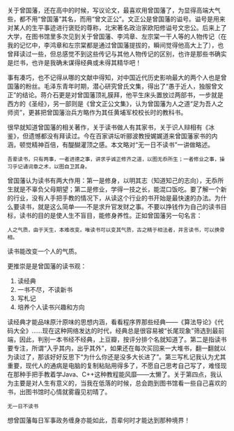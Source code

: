 <!---title:百家讲坛《曾国藩家训》——无一日不读书-->
<!---keywords:FPGA-->
<!---date:2014-09-06-->

关于曾国藩，还在高中的时候，写议论文，最喜欢用曾国藩了，为显得高端大气些，都不用“曾国藩”其名，而用“曾文正公”。文正公是曾国藩的谥号。谥号是用来对某人的生平事迹进行褒贬的尊称，北宋著名政治家欧阳修谥号文忠公。后来上了大学，在图书馆里多次见到关于曾国藩、李鸿章、左宗棠一干人等的人物传记（在我的记忆中，李鸿章和左宗棠都是通过曾国藩提拔的，瞬间觉得他高大上了），也曾拜读过一些，但总感觉不到这些传记与其他人物传记的区别，也许是那些书确实是烂书，也许是我确未谋得经典或未得其精华吧！

事有凑巧，也不记得从哪的文献中得知，对中国近代历史影响最大的两个人也是曾国藩的粉丝。毛泽东青年时期，潜心研究曾氏文集，得出了“愚于近人，独服曾文正”的结论。蒋介石更是对曾国藩顶礼膜拜，他平生床头置放过两部书，一步就是西方的《圣经》，另一部则是《曾文正公文集》，认为曾国藩为人之道“足为吾人之师资”，更甚把曾国藩治兵方略作为其任黄埔军校校长时的教科书。

很早就知道曾国藩的相关著作，关于读书做人有其家书，关于识人辩相有《冰鉴》，但遗憾都没有拜读过。今在百家讲坛听郦波教授娓娓道来曾国藩家书的内涵，顿觉精神百倍，有醍醐灌顶之感。本文略对“无一日不读书”一讲做略述。

	吾辈读书，只有两事，一者进德之事，讲求乎诚正修齐之道，以图无忝所生；一者修业之事，操习乎记诵词章之术，以图自卫其身。

曾国藩认为读书有两大作用：第一是修身，以明其志（知道知己的志向），无忝所生就是不辜负父母期望；第二是修业，学得一技之长，能混口饭吃。要了解一个新的行业，没有人手把手教的情况下，从读这个行业的书开始是最快速的办法。为什么要读书，就是这么简单——不是求升官发财之事。不要以挣钱作为自己的读书目标，读书的目的是使人生不盲目，能修身养性。正如曾国藩另一句名言：

	人之气质，由于天生，本难改变。唯读书可以变其气质，古之精于相法者，并言读书，可以换骨相。

读书能改变一个人的气质。

更推崇是是曾国藩的读书观：

1.	读经典
2.	一书不尽，不读新书
3.	写札记
4.	培养个人读书兴趣和方向

读经典才能品味原汁原味的思想内涵，看看程序界那些经典——《算法导论》《代码大全》……现在这种网络发达的时代，经典总是很容易被“长尾现象”筛选到最前端，因此，判别一本书经不经典，上豆瓣，按评分排个名就知道了。第二是指读书要专注，所谓“入乎其内，出乎其外”，如果还在每次买回来一大堆书，翻一翻就以为读过了，那该好好反思下“为什么你还是没多大长进了”。第三写札记我认为尤其重要，现代人的通病是电脑的复制粘贴用得多了，不愿自己思考自己写了，难怪现在那种手把手教着学Java、C++这种教程能风靡——太懒了。关于第四点，我认为主要是对人生有意义的，当我在低落的时候，总会跑到图书馆看一些自己喜欢的书，出图书馆时心情就雾霾见初晴了。

	无一日不读书

想曾国藩每日军事政务缠身亦能如此，吾辈何时才能达到那种境界！








